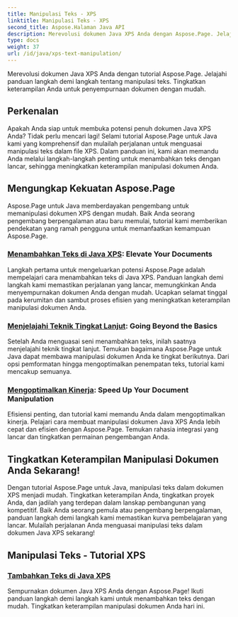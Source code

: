 ```yaml
---
title: Manipulasi Teks - XPS
linktitle: Manipulasi Teks - XPS
second_title: Aspose.Halaman Java API
description: Merevolusi dokumen Java XPS Anda dengan Aspose.Page. Jelajahi panduan langkah demi langkah tentang manipulasi teks. Tingkatkan keterampilan Anda untuk penyempurnaan dokumen dengan mudah.
type: docs
weight: 37
url: /id/java/xps-text-manipulation/
---
```


Merevolusi dokumen Java XPS Anda dengan tutorial Aspose.Page. Jelajahi panduan langkah demi langkah tentang manipulasi teks. Tingkatkan keterampilan Anda untuk penyempurnaan dokumen dengan mudah.

## Perkenalan

Apakah Anda siap untuk membuka potensi penuh dokumen Java XPS Anda? Tidak perlu mencari lagi! Selami tutorial Aspose.Page untuk Java kami yang komprehensif dan mulailah perjalanan untuk menguasai manipulasi teks dalam file XPS. Dalam panduan ini, kami akan memandu Anda melalui langkah-langkah penting untuk menambahkan teks dengan lancar, sehingga meningkatkan keterampilan manipulasi dokumen Anda.

## Mengungkap Kekuatan Aspose.Page

Aspose.Page untuk Java memberdayakan pengembang untuk memanipulasi dokumen XPS dengan mudah. Baik Anda seorang pengembang berpengalaman atau baru memulai, tutorial kami memberikan pendekatan yang ramah pengguna untuk memanfaatkan kemampuan Aspose.Page.

### [Menambahkan Teks di Java XPS](./add-text/): Elevate Your Documents

Langkah pertama untuk mengeluarkan potensi Aspose.Page adalah mempelajari cara menambahkan teks di Java XPS. Panduan langkah demi langkah kami memastikan perjalanan yang lancar, memungkinkan Anda menyempurnakan dokumen Anda dengan mudah. Ucapkan selamat tinggal pada kerumitan dan sambut proses efisien yang meningkatkan keterampilan manipulasi dokumen Anda.

### [Menjelajahi Teknik Tingkat Lanjut](#): Going Beyond the Basics

Setelah Anda menguasai seni menambahkan teks, inilah saatnya menjelajahi teknik tingkat lanjut. Temukan bagaimana Aspose.Page untuk Java dapat membawa manipulasi dokumen Anda ke tingkat berikutnya. Dari opsi pemformatan hingga mengoptimalkan penempatan teks, tutorial kami mencakup semuanya.

### [Mengoptimalkan Kinerja](#): Speed Up Your Document Manipulation

Efisiensi penting, dan tutorial kami memandu Anda dalam mengoptimalkan kinerja. Pelajari cara membuat manipulasi dokumen Java XPS Anda lebih cepat dan efisien dengan Aspose.Page. Temukan rahasia integrasi yang lancar dan tingkatkan permainan pengembangan Anda.

## Tingkatkan Keterampilan Manipulasi Dokumen Anda Sekarang!

Dengan tutorial Aspose.Page untuk Java, manipulasi teks dalam dokumen XPS menjadi mudah. Tingkatkan keterampilan Anda, tingkatkan proyek Anda, dan jadilah yang terdepan dalam lanskap pembangunan yang kompetitif. Baik Anda seorang pemula atau pengembang berpengalaman, panduan langkah demi langkah kami memastikan kurva pembelajaran yang lancar. Mulailah perjalanan Anda menguasai manipulasi teks dalam dokumen Java XPS sekarang!
## Manipulasi Teks - Tutorial XPS
### [Tambahkan Teks di Java XPS](./add-text/)
Sempurnakan dokumen Java XPS Anda dengan Aspose.Page! Ikuti panduan langkah demi langkah kami untuk menambahkan teks dengan mudah. Tingkatkan keterampilan manipulasi dokumen Anda hari ini.